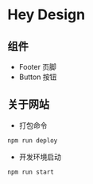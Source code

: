 # Hey Design

## 组件

- Footer 页脚
- Button 按钮

## 关于网站

- 打包命令

```bash
npm run deploy
```

- 开发环境启动

```bash
npm run start
```
